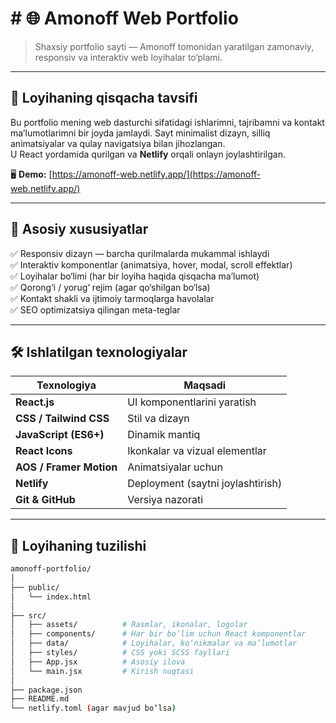 # # 🌐 Amonoff Web Portfolio

> Shaxsiy portfolio sayti — Amonoff tomonidan yaratilgan zamonaviy, responsiv va interaktiv web loyihalar to‘plami.

---

## 🧭 Loyihaning qisqacha tavsifi

Bu portfolio mening web dasturchi sifatidagi ishlarimni, tajribamni va kontakt ma’lumotlarimni bir joyda jamlaydi. Sayt minimalist dizayn, silliq animatsiyalar va qulay navigatsiya bilan jihozlangan.  
U React yordamida qurilgan va **Netlify** orqali onlayn joylashtirilgan.

🖥 **Demo:** [https://amonoff-web.netlify.app/](https://amonoff-web.netlify.app/)

---

## 🧩 Asosiy xususiyatlar

✅ Responsiv dizayn — barcha qurilmalarda mukammal ishlaydi  
✅ Interaktiv komponentlar (animatsiya, hover, modal, scroll effektlar)  
✅ Loyihalar bo‘limi (har bir loyiha haqida qisqacha ma’lumot)  
✅ Qorong‘i / yorug‘ rejim (agar qo‘shilgan bo‘lsa)  
✅ Kontakt shakli va ijtimoiy tarmoqlarga havolalar  
✅ SEO optimizatsiya qilingan meta-teglar  

---

## 🛠 Ishlatilgan texnologiyalar

| Texnologiya | Maqsadi |
|--------------|----------|
| **React.js** | UI komponentlarini yaratish |
| **CSS / Tailwind CSS** | Stil va dizayn |
| **JavaScript (ES6+)** | Dinamik mantiq |
| **React Icons** | Ikonkalar va vizual elementlar |
| **AOS / Framer Motion** | Animatsiyalar uchun |
| **Netlify** | Deployment (saytni joylashtirish) |
| **Git & GitHub** | Versiya nazorati |

---

## 📁 Loyihaning tuzilishi

```bash
amonoff-portfolio/
│
├── public/
│   └── index.html
│
├── src/
│   ├── assets/          # Rasmlar, ikonalar, logolar
│   ├── components/      # Har bir bo‘lim uchun React komponentlar
│   ├── data/            # Loyihalar, ko‘nikmalar va ma’lumotlar
│   ├── styles/          # CSS yoki SCSS fayllari
│   ├── App.jsx          # Asosiy ilova
│   └── main.jsx         # Kirish nuqtasi
│
├── package.json
├── README.md
└── netlify.toml (agar mavjud bo‘lsa)
